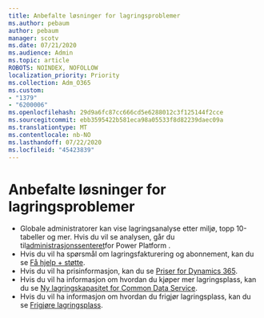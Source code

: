 ```yaml
---
title: Anbefalte løsninger for lagringsproblemer
ms.author: pebaum
author: pebaum
manager: scotv
ms.date: 07/21/2020
ms.audience: Admin
ms.topic: article
ROBOTS: NOINDEX, NOFOLLOW
localization_priority: Priority
ms.collection: Adm_O365
ms.custom:
- "1379"
- "6200006"
ms.openlocfilehash: 29d9a6fc87cc666cd5e6288012c3f125144f2cce
ms.sourcegitcommit: ebb3595422b581eca98a05533f8d82239daec09a
ms.translationtype: MT
ms.contentlocale: nb-NO
ms.lasthandoff: 07/22/2020
ms.locfileid: "45423839"
---
```

# <a name="recommended-solutions-for-storage-issues"></a>Anbefalte løsninger for lagringsproblemer

- Globale administratorer kan vise lagringsanalyse etter miljø, topp 10-tabeller og mer. Hvis du vil se analysen, går du til[administrasjonssenteret](https://admin.powerplatform.microsoft.com/analytics/d365ce)for Power Platform . 
- Hvis du vil ha spørsmål om lagringsfakturering og abonnement, kan du se [Få hjelp + støtte](https://docs.microsoft.com/dynamics365/customer-engagement/admin/contact-information-microsoft-dynamics-365-online-billing-support).
- Hvis du vil ha prisinformasjon, kan du se [Priser for Dynamics 365](https://dynamics.microsoft.com/pricing/).
- Hvis du vil ha informasjon om hvordan du kjøper mer lagringsplass, kan du se [Ny lagringskapasitet for Common Data Service](https://go.microsoft.com/fwlink/p/?linkid=2010782).
- Hvis du vil ha informasjon om hvordan du frigjør lagringsplass, kan du se [Frigjøre lagringsplass](https://go.microsoft.com/fwlink/p/?linkid=2011105).